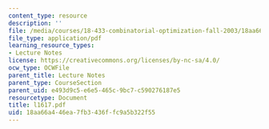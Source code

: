```yaml
---
content_type: resource
description: ''
file: /media/courses/18-433-combinatorial-optimization-fall-2003/18aa66a446ea7fb3436ffc9a5b322f55_l1617.pdf
file_type: application/pdf
learning_resource_types:
- Lecture Notes
license: https://creativecommons.org/licenses/by-nc-sa/4.0/
ocw_type: OCWFile
parent_title: Lecture Notes
parent_type: CourseSection
parent_uid: e493d9c5-e6e5-465c-9bc7-c590276187e5
resourcetype: Document
title: l1617.pdf
uid: 18aa66a4-46ea-7fb3-436f-fc9a5b322f55
---
```

